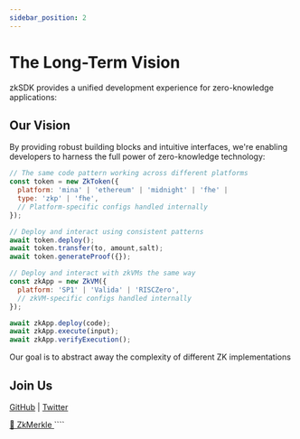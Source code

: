 ```yaml
---
sidebar_position: 2
---
```


# The Long-Term Vision

zkSDK provides a unified development experience for zero-knowledge applications:

## Our Vision

By providing robust building blocks and intuitive interfaces, we're enabling developers to harness the full power of zero-knowledge technology:

````javascript
// The same code pattern working across different platforms
const token = new ZkToken({
  platform: 'mina' | 'ethereum' | 'midnight' | 'fhe' |
  type: 'zkp' | 'fhe',
  // Platform-specific configs handled internally
});

// Deploy and interact using consistent patterns
await token.deploy();
await token.transfer(to, amount,salt);
await token.generateProof({});

// Deploy and interact with zkVMs the same way
const zkApp = new ZkVM({
  platform: 'SP1' | 'Valida' | 'RISCZero',
  // zkVM-specific configs handled internally
});

await zkApp.deploy(code);
await zkApp.execute(input);
await zkApp.verifyExecution();
````

Our goal is to abstract away the complexity of different ZK implementations


## Join Us

[GitHub](https://github.com/zkthings/zksdk) | [Twitter](https://twitter.com/0xsayd)

<a href="/docs/sdk-guides/zkmerkle">
  📄️ ZkMerkle
</a>
````



